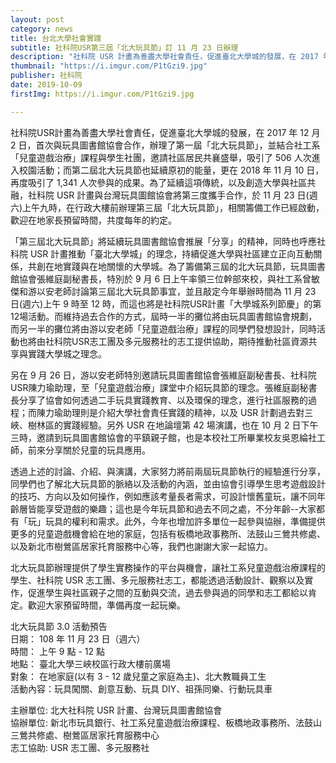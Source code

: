 ```yaml
---
layout: post
category: news
title: 台北大學社會實踐
subtitle: 社科院USR第三屆「北大玩具節」訂 11 月 23 日辦理
description: "社科院 USR 計畫為善盡大學社會責任，促進臺北大學城的發展，在 2017 年 12 月 2 日，首次與玩具圖書館協會合作，辦理了第一屆「北大玩具節」，並結合社工系「兒童遊戲治療」課程與學生社團，邀請社區居民共襄盛舉，吸引了 506 人次進入校園活動；而第二屆北大玩具節也延續原初的能量，更在 2018 年 11 月 10 日，再度吸引了 1,341 人次參與的成果。為了延續這項傳統，以及創造大學與社區共融，社科院 USR 計畫與台灣玩具圖館協會將第三度攜手合作，於 11 月 23 日(週六)上午九時，在行政大樓前辦理第三屆「北大玩具節」，相關籌備工作已經啟動，歡迎在地家長預留時間，共度每年的約定。"
thumbnail: "https://i.imgur.com/P1tGzi9.jpg"
publisher: 社科院
date: 2019-10-09
firstImg: https://i.imgur.com/P1tGzi9.jpg

---
```


社科院USR計畫為善盡大學社會責任，促進臺北大學城的發展，在 2017 年 12 月 2 日，首次與玩具圖書館協會合作，辦理了第一屆「北大玩具節」，並結合社工系「兒童遊戲治療」課程與學生社團，邀請社區居民共襄盛舉，吸引了 506 人次進入校園活動；而第二屆北大玩具節也延續原初的能量，更在 2018 年 11 月 10 日，再度吸引了 1,341 人次參與的成果。為了延續這項傳統，以及創造大學與社區共融，社科院 USR 計畫與台灣玩具圖館協會將第三度攜手合作，於 11 月 23 日(週六)上午九時，在行政大樓前辦理第三屆「北大玩具節」，相關籌備工作已經啟動，歡迎在地家長預留時間，共度每年的約定。

「第三屆北大玩具節」將延續玩具圖書館協會推展「分享」的精神，同時也呼應社科院 USR 計畫推動「臺北大學城」的理念，持續促進大學與社區建立正向互動關係，共創在地實踐與在地關懷的大學城。為了籌備第三屆的北大玩具節，玩具圖書館協會張維庭副秘書長，特別於 9 月 6 日上午率領三位幹部來校，與社工系曾敏傑和游以安老師討論第三屆北大玩具節事宜，並且敲定今年舉辦時間為 11 月 23 日(週六)上午 9 時至 12 時，而這也將是社科院USR計畫「大學城系列節慶」的第12場活動。而維持過去合作的方式，屆時一半的攤位將由玩具圖書館協會規劃，而另一半的攤位將由游以安老師「兒童遊戲治療」課程的同學們發想設計，同時活動也將由社科院USR志工團及多元服務社的志工提供協助，期待推動社區資源共享與實踐大學城之理念。

另在 9 月 26 日，游以安老師特別邀請玩具圖書館協會張維庭副秘書長、社科院USR陳力瑜助理，至「兒童遊戲治療」課堂中介紹玩具節的理念。張維庭副秘書長分享了協會如何透過二手玩具實踐教育、以及環保的理念，進行社區服務的過程；而陳力瑜助理則是介紹大學社會責任實踐的精神，以及 USR 計劃過去對三峽、樹林區的實踐經驗。另外 USR 在地論壇第 42 場演講，也在 10 月 2 日下午三時，邀請到玩具圖書館協會的平鎮親子館，也是本校社工所畢業校友吳恩綸社工師，前來分享關於兒童的玩具應用。

透過上述的討論、介紹、與演講，大家努力將前兩屆玩具節執行的經驗進行分享，同學們也了解北大玩具節的脈絡以及活動的內涵，並由協會引導學生思考遊戲設計的技巧、方向以及如何操作，例如應該考量長者需求，可設計懷舊童玩，讓不同年齡層皆能享受遊戲的樂趣；這也是今年玩具節和過去不同之處，不分年齡--大家都有「玩」玩具的權利和需求。此外，今年也增加許多單位一起參與協辦，準備提供更多的兒童遊戲機會給在地的家庭，包括有板橋地政事務所、法鼓山三鶯共修處、以及新北市樹鶯區居家托育服務中心等，我們也謝謝大家一起協力。

北大玩具節辦理提供了學生實務操作的平台與機會，讓社工系兒童遊戲治療課程的學生、社科院 USR 志工團、多元服務社志工，都能透過活動設計、觀察以及實作，促進學生與社區親子之間的互動與交流，過去參與過的同學和志工都給以肯定。歡迎大家預留時間，準備再度一起玩樂。


北大玩具節 3.0 活動預告<br>
日期： 108 年 11 月 23 日（週六）<br>
時間： 上午 9 點 - 12 點<br>
地點： 臺北大學三峽校區行政大樓前廣場<br>
對象： 在地家庭(以有 3 - 12 歲兒童之家庭為主)、北大教職員工生<br>
活動內容：玩具闖關、創意互動、玩具 DIY、祖孫同樂、行動玩具車<br>

主辦單位: 北大社科院 USR 計畫、台灣玩具圖書館協會<br>
協辦單位: 新北市玩具銀行、社工系兒童遊戲治療課程、板橋地政事務所、法鼓山三鶯共修處、樹鶯區居家托育服務中心<br>
志工協助: USR 志工團、多元服務社
